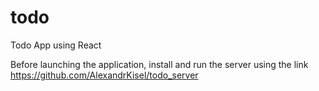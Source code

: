 # todo
Todo App using React

Before launching the application, install and run the server using the link
https://github.com/AlexandrKisel/todo_server
